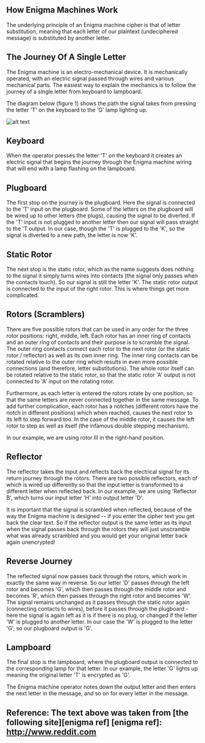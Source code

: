 ## How Enigma Machines Work
The underlying principle of an Enigma machine cipher is that of letter substitution, meaning that each letter of our plaintext (undeciphered message) is substituted by another letter.

## The Journey Of A Single Letter
The Enigma machine is an electro-mechanical device. It is mechanically operated, with an electric signal passed through wires and various mechanical parts. The easiest way to explain the mechanics is to follow the journey of a single letter from keyboard to lampboard.

The diagram below (figure 1) shows the path the signal takes from pressing the letter 'T' on the keyboard to the 'G' lamp lighting up.

![alt text](http://enigma.louisedade.co.uk/wiringdiagram.png "Figure 1: How one letter is changed into another letter at each stage as it passes through an Enigma machine.")

## Keyboard
When the operator presses the letter 'T' on the keyboard it creates an electric signal that begins the journey through the Enigma machine wiring that will end with a lamp flashing on the lampboard.

## Plugboard
The first stop on the journey is the plugboard. Here the signal is connected to the 'T' input on the plugboard. Some of the letters on the plugboard will be wired up to other letters (the plugs), causing the signal to be diverted. If the 'T' input is not plugged to another letter then our signal will pass straight to the 'T output. In our case, though the 'T' is plugged to the 'K', so the signal is diverted to a new path, the letter is now 'K'.

## Static Rotor
The next stop is the static rotor, which as the name suggests does nothing to the signal it simply turns wires into contacts (the signal only passes when the contacts touch). So our signal is still the letter 'K'. The static rotor output is connected to the input of the right rotor. This is where things get more complicated.

## Rotors (Scramblers)
There are five possible rotors that can be used in any order for the three rotor positions: right, middle, left. Each rotor has an inner ring of contacts and an outer ring of contacts and their purpose is to scramble the signal. The outer ring contacts connect each rotor to the next rotor (or the static rotor / reflector) as well as its own inner ring. The inner ring contacts can be rotated relative to the outer ring which results in even more possible connections (and therefore, letter substitutions). The whole rotor itself can be rotated relative to the static rotor, so that the static rotor 'A' output is not connected to 'A' input on the rotating rotor.

Furthermore, as each letter is entered the rotors rotate by one position, so that the same letters are never connected together in the same message. To add further complication, each rotor has a notches (different rotors have the notch in different positions) which when reached, causes the next rotor to its left to step forward too. In the case of the middle rotor, it causes the left rotor to step as well as itself (the infamous double stepping mechanism).

In our example, we are using rotor III in the right-hand position.

## Reflector
The reflector takes the input and reflects back the electrical signal for its return journey through the rotors. There are two possible reflectors, each of which is wired up differently so that the input letter is transformed to a different letter when reflected back. In our example, we are using 'Reflector B', which turns our input letter 'H' into output letter 'D'.

It is important that the signal is scrambled when reflected, because of the way the Enigma machine is designed -- if you enter the cipher text you get back the clear text. So if the reflector output is the same letter as its input when the signal passes back through the rotors they will just unscramble what was already scrambled and you would get your original letter back again unencrypted!

## Reverse Journey
The reflected signal now passes back through the rotors, which work in exactly the same way in reverse. So our letter 'D' passes through the left rotor and becomes 'G', which then passes through the middle rotor and becomes 'R', which then passes through the right rotor and becomes 'W'. The signal remains unchanged as it passes through the static rotor again (connecting contacts to wires), before it passes through the plugboard - here the signal is again left as it is if there is no plug, or changed if the letter 'W' is plugged to another letter. In our case the 'W' is plugged to the letter 'G', so our plugboard output is 'G'.

## Lampboard
The final stop is the lampboard, where the plugboard output is connected to the corresponding lamp for that letter. In our example, the letter 'G' lights up meaning the original letter 'T' is encrypted as 'G'.

The Enigma machine operator notes down the output letter and then enters the next letter in the message, and so on for every letter in the message.

Reference: The text above was taken from [the following site][enigma ref]
[enigma ref]: http://www.reddit.com
----------
